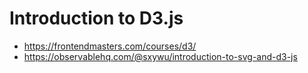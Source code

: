 # Introduction to D3.js

* <https://frontendmasters.com/courses/d3/>
* <https://observablehq.com/@sxywu/introduction-to-svg-and-d3-js>

